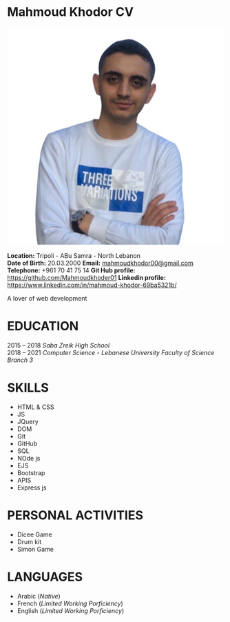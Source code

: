 # Mahmoud Khodor CV
![This is Mahmoud Khodor image.](image.jpeg "This is Mahmoud khodor image.")

**Location:** Tripoli - ABu Samra - North Lebanon  
**Date of Birth:** 20.03.2000 
**Email:** mahmoudkhodor00@gmail.com  
**Telephone:** +961 70 41 75 14 
**Git Hub profile:** https://github.com/Mahmoudkhoder01
**Linkedin profile:** https://www.linkedin.com/in/mahmoud-khodor-69ba5321b/

A lover of web development

# EDUCATION

2015 – 2018     *Saba Zreik High School*  
2018 – 2021     *Computer Science - Lebanese University Faculty of Science Branch 3*  

# SKILLS

* HTML & CSS
* JS
* JQuery
* DOM          
* Git
* GitHub
* SQL
* NOde js
* EJS
* Bootstrap
* APIS
* Express js

# PERSONAL ACTIVITIES

* Dicee Game
* Drum kit
* Simon Game

# LANGUAGES

* Arabic (*Native*)
* French (*Limited Working Porficiency*)
* English (*Limited Working Porficiency*)